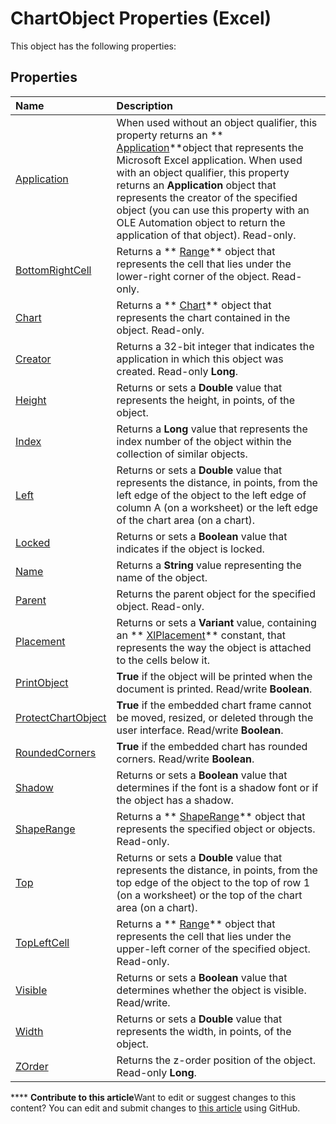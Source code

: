 
# ChartObject Properties (Excel)
This object has the following properties:

## Properties



|**Name**|**Description**|
|:-----|:-----|
| [Application](1d2e8fde-3641-fd19-bf7d-f4b72d827e22.md)|When used without an object qualifier, this property returns an  ** [Application](19b73597-5cf9-4f56-8227-b5211f657f6f.md)**object that represents the Microsoft Excel application. When used with an object qualifier, this property returns an  **Application** object that represents the creator of the specified object (you can use this property with an OLE Automation object to return the application of that object). Read-only.|
| [BottomRightCell](e437e7d9-b8fb-0a55-9741-1b11dea714b7.md)|Returns a  ** [Range](b8207778-0dcc-4570-1234-f130532cc8cd.md)** object that represents the cell that lies under the lower-right corner of the object. Read-only.|
| [Chart](99adb730-fc7b-1033-03e0-aebc82d95814.md)|Returns a  ** [Chart](179c32ce-49bd-6f36-ea12-89fb5443f3ea.md)** object that represents the chart contained in the object. Read-only.|
| [Creator](43861135-6f26-3be3-3ee8-9dba4b73cbc6.md)|Returns a 32-bit integer that indicates the application in which this object was created. Read-only  **Long**.|
| [Height](0acac3a2-851a-496b-1130-30cd9fcb749c.md)|Returns or sets a  **Double** value that represents the height, in points, of the object.|
| [Index](66c83d0f-e720-bb92-15ff-7186d2d74263.md)|Returns a  **Long** value that represents the index number of the object within the collection of similar objects.|
| [Left](2b4964e2-624e-e53e-6efc-f792bf28a202.md)|Returns or sets a  **Double** value that represents the distance, in points, from the left edge of the object to the left edge of column A (on a worksheet) or the left edge of the chart area (on a chart).|
| [Locked](6c500016-73c5-81bc-30de-4c008bf97cd0.md)|Returns or sets a  **Boolean** value that indicates if the object is locked.|
| [Name](3da85312-f508-499a-6799-c1e15e2259a0.md)|Returns a  **String** value representing the name of the object.|
| [Parent](804be3ed-755a-8358-becf-869d2e2afb80.md)|Returns the parent object for the specified object. Read-only.|
| [Placement](61369038-c3ab-531f-93c0-b8bdfe3c07dd.md)|Returns or sets a  **Variant** value, containing an ** [XlPlacement](ad52cbf4-3d51-d9fe-5e31-be181f7775d3.md)** constant, that represents the way the object is attached to the cells below it.|
| [PrintObject](504f4a82-6129-cb38-ea2f-f9b29e14d036.md)| **True** if the object will be printed when the document is printed. Read/write **Boolean**.|
| [ProtectChartObject](0fd7830a-5c07-89f4-190d-b4b231512de7.md)| **True** if the embedded chart frame cannot be moved, resized, or deleted through the user interface. Read/write **Boolean**.|
| [RoundedCorners](cb58389a-0235-384e-e32a-e669e789bacc.md)| **True** if the embedded chart has rounded corners. Read/write **Boolean**.|
| [Shadow](241d7365-a666-8f87-8e5e-eebf89662e17.md)|Returns or sets a  **Boolean** value that determines if the font is a shadow font or if the object has a shadow.|
| [ShapeRange](12ad4077-1687-2bb9-41cf-fd8f1e02adc0.md)|Returns a  ** [ShapeRange](e1b8229c-73a0-4a77-5e00-4bcec9032260.md)** object that represents the specified object or objects. Read-only.|
| [Top](726894bb-1a49-47b5-2b47-b7a8b204e2db.md)|Returns or sets a  **Double** value that represents the distance, in points, from the top edge of the object to the top of row 1 (on a worksheet) or the top of the chart area (on a chart).|
| [TopLeftCell](582879c6-528d-3979-c52e-13c738ba6902.md)|Returns a  ** [Range](b8207778-0dcc-4570-1234-f130532cc8cd.md)** object that represents the cell that lies under the upper-left corner of the specified object. Read-only.|
| [Visible](6e9f8470-49cf-b13a-dc97-4653ce654b44.md)|Returns or sets a  **Boolean** value that determines whether the object is visible. Read/write.|
| [Width](ebe9523f-2777-fd27-a29e-c378355c3c18.md)|Returns or sets a  **Double** value that represents the width, in points, of the object.|
| [ZOrder](1d3e3557-66c5-78f8-a86c-c0d64af63bc6.md)|Returns the z-order position of the object. Read-only  **Long**.|

****   **Contribute to this article**Want to edit or suggest changes to this content? You can edit and submit changes to  [this article](https://github.com/jhershey00/VBA_Excel_Test/OpenXMLCon/articles/03303619-ee13-4d55-b089-9b7fca712133.md) using GitHub.

